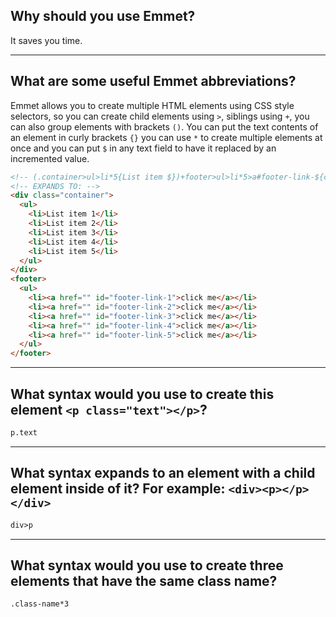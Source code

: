 ## **Why should you use Emmet?**

It saves you time.

---

## **What are some useful Emmet abbreviations?**

Emmet allows you to create multiple HTML elements using CSS style selectors, so you can create child elements using `>`, siblings using `+`, you can also group elements with brackets `()`. You can put the text contents of an element in curly brackets `{}` you can use `*` to create multiple elements at once and you can put `$` in any text field to have it replaced by an incremented value.

```html
<!-- (.container>ul>li*5{List item $})+footer>ul>li*5>a#footer-link-${click me} -->
<!-- EXPANDS TO: -->
<div class="container">
  <ul>
    <li>List item 1</li>
    <li>List item 2</li>
    <li>List item 3</li>
    <li>List item 4</li>
    <li>List item 5</li>
  </ul>
</div>
<footer>
  <ul>
    <li><a href="" id="footer-link-1">click me</a></li>
    <li><a href="" id="footer-link-2">click me</a></li>
    <li><a href="" id="footer-link-3">click me</a></li>
    <li><a href="" id="footer-link-4">click me</a></li>
    <li><a href="" id="footer-link-5">click me</a></li>
  </ul>
</footer>
```

---

## **What syntax would you use to create this element `<p class="text"></p>`?**

```html
p.text
```

---

## **What syntax expands to an element with a child element inside of it? For example: `<div><p></p></div>`**

```html
div>p
```

---

## **What syntax would you use to create three elements that have the same class name?**

```html
.class-name*3
```
